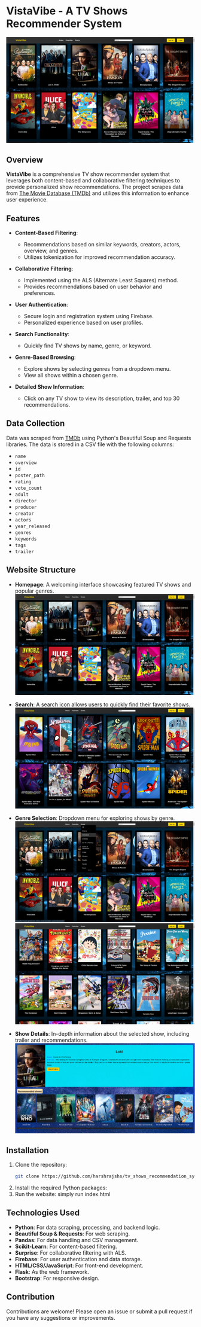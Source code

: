 # VistaVibe - A TV Shows Recommender System

![VistaVibe Banner](homepage.png)

## Overview
**VistaVibe** is a comprehensive TV show recommender system that leverages both content-based and collaborative filtering techniques to provide personalized show recommendations. The project scrapes data from [The Movie Database (TMDb)](https://www.themoviedb.org/tv) and utilizes this information to enhance user experience.

## Features
- **Content-Based Filtering**: 
  - Recommendations based on similar keywords, creators, actors, overview, and genres.
  - Utilizes tokenization for improved recommendation accuracy.
  
- **Collaborative Filtering**:
  - Implemented using the ALS (Alternate Least Squares) method.
  - Provides recommendations based on user behavior and preferences.

- **User Authentication**:
  - Secure login and registration system using Firebase.
  - Personalized experience based on user profiles.

- **Search Functionality**:
  - Quickly find TV shows by name, genre, or keyword.

- **Genre-Based Browsing**:
  - Explore shows by selecting genres from a dropdown menu.
  - View all shows within a chosen genre.

- **Detailed Show Information**:
  - Click on any TV show to view its description, trailer, and top 30 recommendations.
  
## Data Collection
Data was scraped from [TMDb](https://www.themoviedb.org/tv) using Python's Beautiful Soup and Requests libraries. The data is stored in a CSV file with the following columns:
- `name`
- `overview`
- `id`
- `poster_path`
- `rating`
- `vote_count`
- `adult`
- `director`
- `producer`
- `creator`
- `actors`
- `year_released`
- `genres`
- `keywords`
- `tags`
- `trailer`

## Website Structure
- **Homepage**: A welcoming interface showcasing featured TV shows and popular genres.
  ![Homepage Screenshot](homepage.png)

- **Search**: A search icon allows users to quickly find their favorite shows.
  ![Search Feature Screenshot](search.png)

- **Genre Selection**: Dropdown menu for exploring shows by genre.
  ![Genre Selection Screenshot](genre1.png)
  ![Genre Selection Screenshot](genre2.png)

- **Show Details**: In-depth information about the selected show, including trailer and recommendations.
  ![Show Details Screenshot](recommendation.png)

## Installation
1. Clone the repository:
   ```bash
   git clone https://github.com/harshrajshs/tv_shows_recommendation_system.git
2. Install the required Python packages:
3. Run the website:
   simply run index.html
## Technologies Used
- **Python**: For data scraping, processing, and backend logic.
- **Beautiful Soup & Requests**: For web scraping.
- **Pandas**: For data handling and CSV management.
- **Scikit-Learn**: For content-based filtering.
- **Surprise**: For collaborative filtering with ALS.
- **Firebase**: For user authentication and data storage.
- **HTML/CSS/JavaScript**: For front-end development.
- **Flask**: As the web framework.
- **Bootstrap**: For responsive design.

## Contribution
Contributions are welcome! Please open an issue or submit a pull request if you have any suggestions or improvements.
